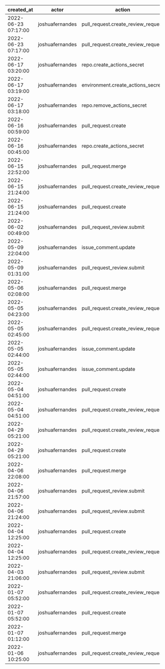 |          created_at | actor           | action                             | user            | repo                  |
| ------------------- | --------------- | ---------------------------------- | --------------- | --------------------- |
| 2022-06-23 07:17:00 | joshuafernandes | pull_request.create_review_request | mbaxter         | hyperledger/besu      |
| 2022-06-23 07:17:00 | joshuafernandes | pull_request.create_review_request | mbaxter         | hyperledger/besu      |
| 2022-06-17 03:20:00 | joshuafernandes | repo.create_actions_secret         |                 | hyperledger/besu      |
| 2022-06-17 03:19:00 | joshuafernandes | environment.create_actions_secret  |                 | hyperledger/besu      |
| 2022-06-17 03:18:00 | joshuafernandes | repo.remove_actions_secret         |                 | hyperledger/besu      |
| 2022-06-16 00:59:00 | joshuafernandes | pull_request.create                | joshuafernandes | hyperledger/besu      |
| 2022-06-16 00:45:00 | joshuafernandes | repo.create_actions_secret         |                 | hyperledger/besu      |
| 2022-06-15 22:52:00 | joshuafernandes | pull_request.merge                 | joshuafernandes | hyperledger/besu      |
| 2022-06-15 21:24:00 | joshuafernandes | pull_request.create_review_request | joshuafernandes | hyperledger/besu      |
| 2022-06-15 21:24:00 | joshuafernandes | pull_request.create                | joshuafernandes | hyperledger/besu      |
| 2022-06-02 00:49:00 | joshuafernandes | pull_request_review.submit         |                 | hyperledger/besu      |
| 2022-05-09 22:04:00 | joshuafernandes | issue_comment.update               |                 | hyperledger/besu      |
| 2022-05-09 01:31:00 | joshuafernandes | pull_request_review.submit         |                 | hyperledger/besu-docs |
| 2022-05-06 02:08:00 | joshuafernandes | pull_request.merge                 | joshuafernandes | hyperledger/besu      |
| 2022-05-05 04:23:00 | joshuafernandes | pull_request.create_review_request | joshuafernandes | hyperledger/besu-docs |
| 2022-05-05 02:45:00 | joshuafernandes | pull_request.create_review_request | joshuafernandes | hyperledger/besu-docs |
| 2022-05-05 02:44:00 | joshuafernandes | issue_comment.update               |                 | hyperledger/besu-docs |
| 2022-05-05 02:44:00 | joshuafernandes | issue_comment.update               |                 | hyperledger/besu-docs |
| 2022-05-04 04:51:00 | joshuafernandes | pull_request.create                | joshuafernandes | hyperledger/besu-docs |
| 2022-05-04 04:51:00 | joshuafernandes | pull_request.create_review_request | joshuafernandes | hyperledger/besu-docs |
| 2022-04-29 05:21:00 | joshuafernandes | pull_request.create_review_request | joshuafernandes | hyperledger/besu      |
| 2022-04-29 05:21:00 | joshuafernandes | pull_request.create                | joshuafernandes | hyperledger/besu      |
| 2022-04-06 22:08:00 | joshuafernandes | pull_request.merge                 | joshuafernandes | hyperledger/besu-docs |
| 2022-04-06 21:57:00 | joshuafernandes | pull_request_review.submit         |                 | hyperledger/besu-docs |
| 2022-04-06 21:24:00 | joshuafernandes | pull_request_review.submit         |                 | hyperledger/besu-docs |
| 2022-04-04 12:25:00 | joshuafernandes | pull_request.create                | joshuafernandes | hyperledger/besu-docs |
| 2022-04-04 12:25:00 | joshuafernandes | pull_request.create_review_request | joshuafernandes | hyperledger/besu-docs |
| 2022-04-03 21:06:00 | joshuafernandes | pull_request_review.submit         |                 | hyperledger/besu-docs |
| 2022-01-07 05:52:00 | joshuafernandes | pull_request.create_review_request | joshuafernandes | hyperledger/besu-docs |
| 2022-01-07 05:52:00 | joshuafernandes | pull_request.create                | joshuafernandes | hyperledger/besu-docs |
| 2022-01-07 01:12:00 | joshuafernandes | pull_request.merge                 | Ezzahhh         | hyperledger/besu-docs |
| 2022-01-06 10:25:00 | joshuafernandes | pull_request.create_review_request | Ezzahhh         | hyperledger/besu-docs |
